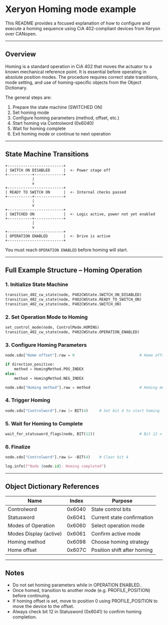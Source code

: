# Xeryon Homing mode example

This README provides a focused explanation of how to configure and execute a homing sequence using CiA 402-compliant devices from Xeryon over CANopen.

---

## Overview

Homing is a standard operation in CiA 402 that moves the actuator to a known mechanical reference point. It is essential before operating in absolute position modes. The procedure requires correct state transitions, mode setting, and use of homing-specific objects from the Object Dictionary.

The general steps are:

1. Prepare the state machine (SWITCHED ON)
2. Set homing mode
3. Configure homing parameters (method, offset, etc.)
4. Start homing via Controlword (0x6040)
5. Wait for homing complete
6. Exit homing mode or continue to next operation

---

## State Machine Transitions

```text
+-------------------------+
| SWITCH ON DISABLED      |  <- Power stage off
+-----------+-------------+
            |
            v
+-------------------------+
| READY TO SWITCH ON      |  <- Internal checks passed
+-----------+-------------+
            |
            v
+-------------------------+
| SWITCHED ON             |  <- Logic active, power not yet enabled
+-----------+-------------+
            |
            v
+-------------------------+
| OPERATION ENABLED       |  <- Drive is active
+-------------------------+
```

You must reach `OPERATION ENABLED` before homing will start.

---

## Full Example Structure – Homing Operation

### 1. Initialize State Machine

```python
transition_402_cw_state(node, P402CWState.SWITCH_ON_DISABLED)
transition_402_cw_state(node, P402CWState.READY_TO_SWITCH_ON)
transition_402_cw_state(node, P402CWState.SWITCH_ON)
```

### 2. Set Operation Mode to Homing

```python
set_control_mode(node, ControlMode.HOMING)
transition_402_cw_state(node, P402CWState.OPERATION_ENABLED)
```

### 3. Configure Homing Parameters

```python
node.sdo["Home offset"].raw = 0                             # Home offset (0x607C)

if direction_positive:
    method = HomingMethod.POS_INDEX
else:
    method = HomingMethod.NEG_INDEX

node.sdo["Homing method"].raw = method                      # Homing method (0x6098)
```

### 4. Trigger Homing

```python
node.sdo["Controlword"].raw |= BIT(4)     # Set bit 4 to start homing
```

### 5. Wait for Homing to Complete

```python
wait_for_statusword_flags(node, BIT(12))                    # Bit 12 = homing attained
```

### 6. Finalize

```python
node.sdo["Controlword"].raw &= ~BIT(4)    # Clear bit 4

log.info(f"Node {node.id}: Homing completed")
```

---

## Object Dictionary References

| Name                   | Index  | Purpose                     |
| ---------------------- | ------ | --------------------------- |
| Controlword            | 0x6040 | State control bits          |
| Statusword             | 0x6041 | Current state confirmation  |
| Modes of Operation     | 0x6060 | Select operation mode       |
| Modes Display (active) | 0x6061 | Confirm active mode         |
| Homing method          | 0x6098 | Choose homing strategy      |
| Home offset            | 0x607C | Position shift after homing |

---

## Notes

* Do not set homing parameters while in OPERATION ENABLED..
* Once homed, transition to another mode (e.g. PROFILE\_POSITION) before continuing.
* If homing offset is set, move to position 0 using PROFILE\_POSITION to move the device to the offset.
* Always check bit 12 in Statusword (0x6041) to confirm homing completion.
